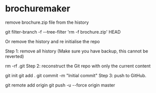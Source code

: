 # brochuremaker

remove brochure.zip file from the history

git filter-branch -f --tree-filter 'rm -f brochure.zip' HEAD

Or remove the history and re initialise the repo 

Step 1: remove all history (Make sure you have backup, this cannot be reverted)

rm -rf .git
Step 2: reconstruct the Git repo with only the current content

git init
git add .
git commit -m "Initial commit"
Step 3: push to GitHub.

git remote add origin <github-uri>
git push -u --force origin master
